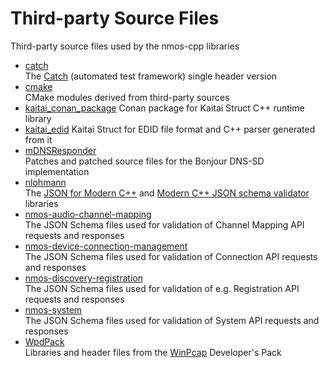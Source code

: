 # Third-party Source Files

Third-party source files used by the nmos-cpp libraries

- [catch](catch)  
  The [Catch](https://github.com/philsquared/Catch) (automated test framework) single header version
- [cmake](cmake)  
  CMake modules derived from third-party sources
- [kaitai_conan_package](kaitai_conan_package)
  Conan package for Kaitai Struct C++ runtime library
- [kaitai_edid](kaitai_edid)
  Kaitai Struct for EDID file format and C++ parser generated from it
- [mDNSResponder](mDNSResponder)  
  Patches and patched source files for the Bonjour DNS-SD implementation
- [nlohmann](nlohmann)  
  The [JSON for Modern C++](https://github.com/nlohmann/json) and [Modern C++ JSON schema validator](https://github.com/pboettch/json-schema-validator) libraries
- [nmos-audio-channel-mapping](nmos-audio-channel-mapping)  
  The JSON Schema files used for validation of Channel Mapping API requests and responses
- [nmos-device-connection-management](nmos-device-connection-management)  
  The JSON Schema files used for validation of Connection API requests and responses
- [nmos-discovery-registration](nmos-discovery-registration)  
  The JSON Schema files used for validation of e.g. Registration API requests and responses
- [nmos-system](nmos-system)  
  The JSON Schema files used for validation of System API requests and responses
- [WpdPack](WpdPack)  
  Libraries and header files from the [WinPcap](https://www.winpcap.org/) Developer's Pack
